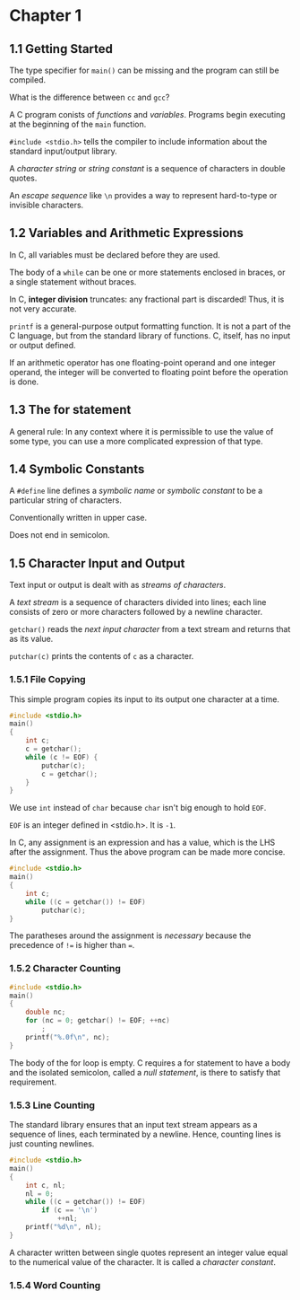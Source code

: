 # Chapter 1

## 1.1 Getting Started

The type specifier for `main()` can be missing and the program can still be compiled.

What is the difference between `cc` and `gcc`?

A C program conists of *functions* and *variables*. Programs begin executing at the beginning of the `main` function.

`#include <stdio.h>`  tells the compiler to include information about the standard input/output library.

A *character string* or *string constant* is a sequence of characters in double quotes.

An *escape sequence* like `\n` provides a way to represent hard-to-type or invisible characters.

## 1.2 Variables and Arithmetic Expressions

In C, all variables must be declared before they are used.

The body of a `while` can be one or more statements enclosed in braces, or a single statement without braces.

In C, **integer division** truncates: any fractional part is discarded! Thus, it is not very accurate.

`printf` is a general-purpose output formatting function. It is not a part of the C language, but from the standard library of functions. C, itself, has no input or output defined.

If an arithmetic operator has one floating-point operand and one integer operand, the integer will be converted to floating point before the operation is done.

## 1.3 The for statement

A general rule: In any context where it is permissible to use the value of some type, you can use a more complicated expression of that type.

## 1.4 Symbolic Constants

A `#define` line defines a *symbolic name* or *symbolic constant* to be a particular string of characters. 

Conventionally written in upper case. 

Does not end in semicolon.

## 1.5 Character Input and Output

Text input or output is dealt with as *streams of characters*.

A *text stream* is a sequence of characters divided into lines; each line consists of zero or more characters followed by a newline character.

`getchar()` reads the *next input character* from a text stream and returns that as its value.

`putchar(c)` prints the contents of `c` as a character.

### 1.5.1 File Copying

This simple program copies its input to its output one character at a time.
```c
#include <stdio.h>
main()
{
    int c;
    c = getchar();
    while (c != EOF) {
        putchar(c);
        c = getchar();
    }
}
```
We use `int` instead of `char` because `char` isn't big enough to hold `EOF`.

`EOF` is an integer defined in <stdio.h>. It is `-1`.

In C, any assignment is an expression and has a value, which is the LHS after the assignment. Thus the above program can be made more concise.

```c
#include <stdio.h>
main()
{
    int c;
    while ((c = getchar()) != EOF)
        putchar(c);
}
```
The paratheses around the assignment is *necessary* because the precedence of `!=` is higher than `=`.

### 1.5.2 Character Counting

```c
#include <stdio.h>
main()
{
    double nc;
    for (nc = 0; getchar() != EOF; ++nc)
        ;
    printf("%.0f\n", nc);
}
```
The body of the for loop is empty. C requires a for statement to have a body and the isolated semicolon, called a *null statement*, is there to satisfy that requirement.

### 1.5.3 Line Counting

The standard library ensures that an input text stream appears as a sequence of lines, each terminated by a newline. Hence, counting lines is just counting newlines.

```c
#include <stdio.h>
main()
{
    int c, nl;
    nl = 0;
    while ((c = getchar()) != EOF)
        if (c == '\n')
            ++nl;
    printf("%d\n", nl);
}
```

A character written between single quotes represent an integer value equal to the numerical value of the character. It is called a *character constant*.

### 1.5.4 Word Counting